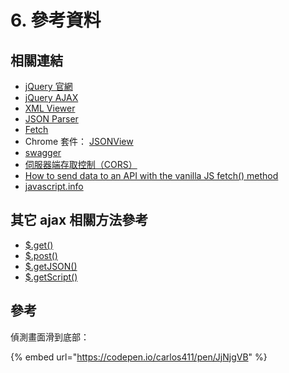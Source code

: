 # 6. 參考資料

## 相關連結

* [jQuery 官網](https://jquery.com)
* [jQuery AJAX](https://api.jquery.com/jquery.ajax/)
* [XML Viewer](https://codebeautify.org/xmlviewer)
* [JSON Parser](http://json.parser.online.fr)
* [Fetch](https://developer.mozilla.org/zh-TW/docs/Web/API/Fetch\_API/Using\_Fetch)
* Chrome 套件： [JSONView](https://chrome.google.com/webstore/detail/jsonview/chklaanhfefbnpoihckbnefhakgolnmc?hl=zh-TW)
* [swagger](https://swagger.io)
* [伺服器端存取控制（CORS）](https://developer.mozilla.org/zh-TW/docs/Web/HTTP/Server-Side\_Access\_Control)
* [How to send data to an API with the vanilla JS fetch() method](https://gomakethings.com/how-to-send-data-to-an-api-with-the-vanilla-js-fetch-method/)
* [javascript.info](https://javascript.info/fetch)

## 其它 ajax 相關方法參考

* [$.get()](https://api.jquery.com/jQuery.get/)
* [$.post()](https://api.jquery.com/jQuery.post/)
* [$.getJSON()](https://api.jquery.com/jQuery.getJSON/)
* [$.getScript()](https://api.jquery.com/jQuery.getScript/)



## 參考

偵測畫面滑到底部：

{% embed url="https://codepen.io/carlos411/pen/JjNjgVB" %}



